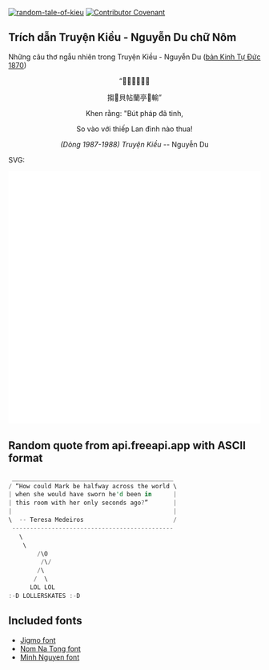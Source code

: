 [![random-tale-of-kieu](https://github.com/huuquyet/random-tale-of-kieu/actions/workflows/random-tale-of-kieu.yml/badge.svg)](https://github.com/huuquyet/random-tale-of-kieu/actions/workflows/random-tale-of-kieu.yml)
[![Contributor Covenant](https://img.shields.io/badge/Contributor%20Covenant-2.1-4baaaa.svg)](.github/CODE_OF_CONDUCT.md "Contributor Covenant 2.1")

## Trích dẫn Truyện Kiều - Nguyễn Du chữ Nôm

Những câu thơ ngẫu nhiên trong Truyện Kiều - Nguyễn Du ([bản Kinh Tự Đức 1870](https://vi.wikisource.org/wiki/Truy%E1%BB%87n_Ki%E1%BB%81u_(b%E1%BA%A3n_Kinh_T%E1%BB%B1_%C4%90%E1%BB%A9c_1870)))

<div align="center">
<!-- START_KIEU -->
      <p class="nom">“𠸦浪筆法㐌精</p>
      <p class="nom">搊𠓨貝帖蘭亭󰅹輸”</p>
      <p class="quocngu">Khen rằng: "Bút pháp đã tinh,</p>
      <p class="quocngu">So vào với thiếp Lan đình nào thua!</p>
      <p class="author"><i>(Dòng 1987-1988) Truyện Kiều</i> -- Nguyễn Du</p>
<!-- END_KIEU -->
</div>

SVG:

<div align="center">
  <img src="./assets/random-kieu.svg" alt="The Tale of Kieu - Nguyen Du">
</div>

## Random quote from api.freeapi.app with ASCII format

<!-- START_QUOTE -->
```rust
 _____________________________________________
/ “How could Mark be halfway across the world \
| when she would have sworn he'd been in      |
| this room with her only seconds ago?”       |
|                                             |
\  -- Teresa Medeiros                         /
 ---------------------------------------------
   \
    \
        /\O
         /\/
        /\
       /  \
      LOL LOL
:-D LOLLERSKATES :-D
```
<!-- END_QUOTE -->

## Included fonts

- [Jigmo font](https://github.com/kamichikoichi/jigmo)
- [Nom Na Tong font](https://github.com/nomfoundation/font)
- [Minh Nguyen font](https://github.com/TKYKmori/Minh-Nguyen)
